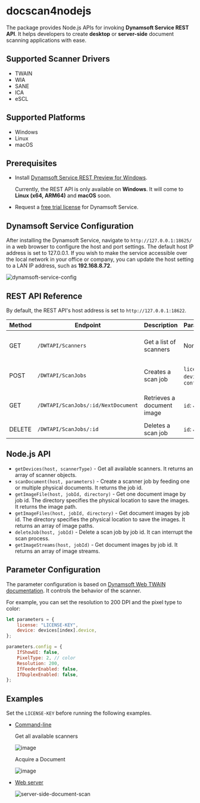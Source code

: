 # docscan4nodejs
The package provides Node.js APIs for invoking **Dynamsoft Service REST API**. It helps developers to create **desktop** or **server-side** document scanning applications with ease. 

## Supported Scanner Drivers
- TWAIN
- WIA
- SANE
- ICA
- eSCL

## Supported Platforms
- Windows
- Linux
- macOS


## Prerequisites
-  Install [Dynamsoft Service REST Preview for Windows](https://www.dynamsoft.com/codepool/downloads/DynamsoftServiceSetup.msi).
    
    Currently, the REST API is only available on **Windows**. It will come to **Linux (x64, ARM64)** and **macOS** soon.
- Request a [free trial license](https://www.dynamsoft.com/customer/license/trialLicense?product=dwt) for Dynamsoft Service.

## Dynamsoft Service Configuration
After installing the Dynamsoft Service, navigate to `http://127.0.0.1:18625/` in a web browser to configure the host and port settings. The default host IP address is set to 127.0.0.1. If you wish to make the service accessible over the local network in your office or company, you can update the host setting to a LAN IP address, such as **192.168.8.72**.

![dynamsoft-service-config](https://github.com/yushulx/dynamsoft-service-REST-API/assets/2202306/e2b1292e-dfbd-4821-bf41-70e2847dd51e)

## REST API Reference
By default, the REST API's host address is set to `http://127.0.0.1:18622`.

| Method | Endpoint        | Description                   | Parameters                         | Response                      |
|--------|-----------------|-------------------------------|------------------------------------|-------------------------------|
| GET    | `/DWTAPI/Scanners`    | Get a list of scanners  | None                               | `200 OK` with scanner list       |
| POST   | `/DWTAPI/ScanJobs`    | Creates a scan job      | `license`, `device`, `config`      | `201 Created` with job ID    |
| GET    | `/DWTAPI/ScanJobs/:id/NextDocument`| Retrieves a document image     | `id`: Job ID   | `200 OK` with image stream    |
| DELETE | `/DWTAPI/ScanJobs/:id`| Deletes a scan job       | `id`: Job ID                      | `200 OK`              |

## Node.js API
- `getDevices(host, scannerType)` - Get all available scanners. It returns an array of scanner objects.
- `scanDocument(host, parameters)` - Create a scanner job by feeding one or multiple physical documents. It returns the job id.
- `getImageFile(host, jobId, directory)` - Get one document image by job id. The directory specifies the physical location to save the images. It returns the image path.
- `getImageFiles(host, jobId, directory)` - Get document images by job id. The directory specifies the physical location to save the images. It returns an array of image paths.
- `deleteJob(host, jobId)` - Delete a scan job by job id. It can interrupt the scan process.
- `getImageStreams(host, jobId)` - Get document images by job id. It returns an array of image streams.

## Parameter Configuration
The parameter configuration is based on [Dynamsoft Web TWAIN documentation](https://www.dynamsoft.com/web-twain/docs/info/api/Interfaces.html#DeviceConfiguration). It controls the behavior of the scanner. 

For example, you can set the resolution to 200 DPI and the pixel type to color:

```js
let parameters = {
    license: "LICENSE-KEY",
    device: devices[index].device,
};

parameters.config = {
    IfShowUI: false,
    PixelType: 2, // color
    Resolution: 200,
    IfFeederEnabled: false,
    IfDuplexEnabled: false,
};
```

## Examples
Set the `LICENSE-KEY` before running the following examples.

- [Command-line](https://github.com/yushulx/dynamsoft-service-REST-API/tree/main/examples/command-line)

  Get all available scanners

  ![image](https://github.com/yushulx/dynamsoft-service-REST-API/assets/2202306/24fcb45d-1bea-45ba-9569-b9a2ef377b63)

  Acquire a Document
    
  ![image](https://github.com/yushulx/dynamsoft-service-REST-API/assets/2202306/2688269d-4f05-4734-bf1c-7ba4e2638d66)

- [Web server](https://github.com/yushulx/dynamsoft-service-REST-API/tree/main/examples/web)

   ![server-side-document-scan](https://github.com/yushulx/dynamsoft-service-REST-API/assets/2202306/9a161dda-6f9d-473b-a2d4-168ebd5f6b0b)


